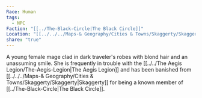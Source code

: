 ```yaml
---
Race: Human
tags:
  - NPC
Faction: "[[../The-Black-Circle|The Black Circle]]"
Location: "[[../../../Maps-& Geography/Cities & Towns/Skaggerty/Skaggerty|Skaggerty]] (Region)"
share: "true"
---
```


A young female mage clad in dark traveler's robes with blond hair and an unassuming smile. She is frequently in trouble with the [[../../The Aegis Legion/The-Aegis-Legion|The Aegis Legion]] and has been banished from [[../../../Maps-& Geography/Cities & Towns/Skaggerty/Skaggerty|Skaggerty]] for being a known member of [[../The-Black-Circle|The Black Circle]].